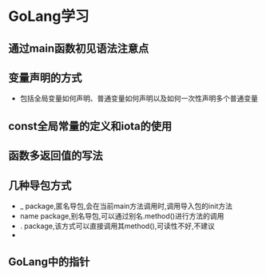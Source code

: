 # GoLang学习

  ## 通过main函数初见语法注意点
  [](/main.go)
  
  ## 变量声明的方式
  - 包括全局变量如何声明、普通变量如何声明以及如何一次性声明多个普通变量
  [](/study/var/testVar.go)

  ## const全局常量的定义和iota的使用
  [](/study/const_iota/testConstIota.go)

  ## 函数多返回值的写法
  [](/study/return/testReturn.go)
  
  ## 几种导包方式
  - _ package,匿名导包,会在当前main方法调用时,调用导入包的init方法
  - name package,别名导包,可以通过别名.method()进行方法的调用
  - . package,该方式可以直接调用其method(),可读性不好,不建议
  - [](/study/import_init/init_package)

  ## GoLang中的指针
  [](/study/point/testPoint.go)
